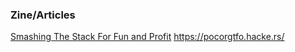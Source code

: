 ### Zine/Articles
[Smashing The Stack For Fun and Profit](http://insecure.org/stf/smashstack.html)
https://pocorgtfo.hacke.rs/
